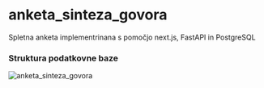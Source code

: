# anketa_sinteza_govora
Spletna anketa implementrinana s pomočjo next.js, FastAPI in PostgreSQL

### Struktura podatkovne baze
![anketa_sinteza_govora](https://github.com/user-attachments/assets/82d837e6-f5a1-4d28-884f-d8eebc943ad0)
